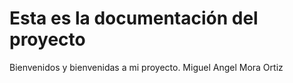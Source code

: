 # Esta es la documentación del proyecto

Bienvenidos y bienvenidas a mi proyecto.
Miguel Angel Mora Ortiz